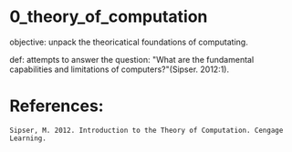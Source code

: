 # 0_theory_of_computation

objective: unpack the theoricatical foundations of computating. 

def: attempts to answer the question: "What are the fundamental capabilities and limitations of computers?"(Sipser. 2012:1).


# References:
    Sipser, M. 2012. Introduction to the Theory of Computation. Cengage Learning.

